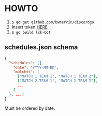 # HOWTO

1. `$ go get github.com/bwmarrin/discordgo`
2. Insert token [HERE](https://github.com/c0ncon/lck-discord-bot/blob/master/src/lck-bot/lck-bot.go#L42)
3. `$ go build lck-bot`

## schedules.json schema

```json
{
  "schedules": [{
    "date": "YYYY-MM-DD",
    "matches": [
      ["MATCH 1 TEAM 1", "MATCH 1 TEAM 2"],
      ["MATCH 2 TEAM 1", "MATCH 2 TEAM 2"],
      ...
    ]
  }, ...]
}
```

Must be ordered by date.

